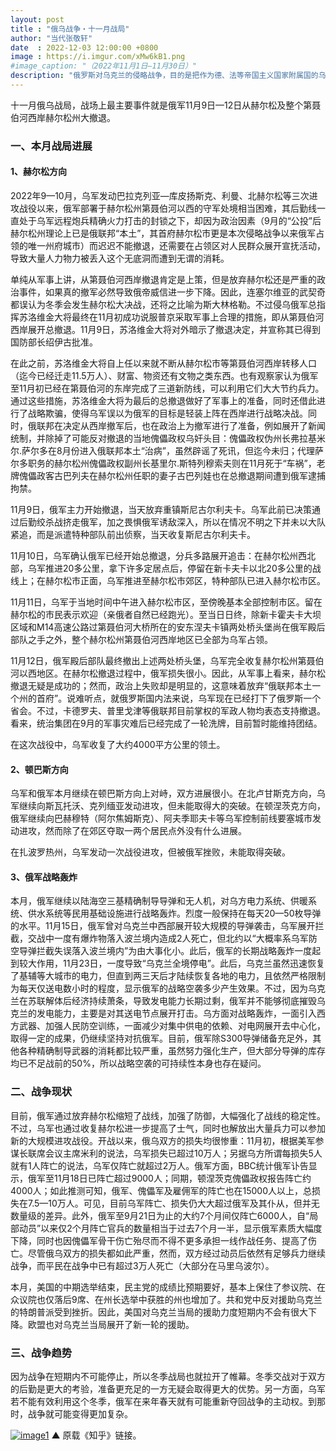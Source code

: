 ```yaml
---
layout: post
title : "俄乌战争・十一月战局"
author: "当代张敬轩"
date  : 2022-12-03 12:00:00 +0800
image : https://i.imgur.com/xMw6kB1.png
#image_caption: "（2022年11月1日—11月30日）"
description: "俄罗斯对乌克兰的侵略战争，目的是把作为德、法等帝国主义国家附属国的乌克兰的全部或局部重新纳入俄罗斯帝国主义的控制下，乃至于进一步变成殖民地。"
---
```


十一月俄乌战局，战场上最主要事件就是俄军11月9日—12日从赫尔松及整个第聂伯河西岸赫尔松州大撤退。

<!--more-->

### 一、本月战局进展

#### 1、赫尔松方向

2022年9—10月，乌军发动巴拉克列亚—库皮扬斯克、利曼、北赫尔松等三次进攻战役以来，俄军部署于赫尔松州第聂伯河以西的守军处境相当困难，其后勤线一直处于乌军远程炮兵精确火力打击的封锁之下，却因为政治因素（9月的“公投”后赫尔松州理论上已是俄联邦“本土”，其首府赫尔松市更是本次侵略战争以来俄军占领的唯一州府城市）而迟迟不能撤退，还需要在占领区对人民群众展开宣抚活动，导致大量人力物力被丢入这个无底洞而遭到无谓的消耗。

单纯从军事上讲，从第聂伯河西岸撤退肯定是上策，但是放弃赫尔松还是严重的政治事件，如果真的撤军必然导致俄帝威信进一步下降。因此，连塞尔维亚的武契奇都误认为冬季会发生赫尔松大决战，还将之比喻为斯大林格勒。不过侵乌俄军总指挥苏洛维金大将最终在11月初成功说服普京采取军事上合理的措施，即从第聂伯河西岸展开总撤退。11月9日，苏洛维金大将对外暗示了撤退决定，并宣称其已得到国防部长绍伊古批准。

在此之前，苏洛维金大将自上任以来就不断从赫尔松市等第聂伯河西岸转移人口（迄今已经迁走11.5万人）、财富、物资还有文物之类东西。也有观察家认为俄军至11月初已经在第聂伯河的东岸完成了三道新防线，可以利用它们大大节约兵力。通过这些措施，苏洛维金大将为最后的总撤退做好了军事上的准备，同时还借此进行了战略欺骗，使得乌军误以为俄军的目标是轻装上阵在西岸进行战略决战。同时，俄联邦在决定从西岸撤军后，也在政治上为撤军进行了准备，例如展开了新闻统制，并除掉了可能反对撤退的当地傀儡政权乌奸头目：傀儡政权伪州长弗拉基米尔.萨尔多在8月份进入俄联邦本土“治病”，虽然辟谣了死讯，但迄今未归；代理萨尔多职务的赫尔松州傀儡政权副州长基里尔.斯特列穆索夫则在11月死于“车祸”，老牌傀儡政客古巴列夫在赫尔松州任职的妻子古巴列娃也在总撤退期间遭到俄军逮捕拘禁。

11月9日，俄军主力开始撤退，当天放弃重镇斯尼古尔利夫卡。乌军此前已决策通过后勤绞杀战挤走俄军，加之畏惧俄军诱敌深入，所以在情况不明之下并未以大队紧追，而是派遣特种部队前出侦察，当天收复斯尼古尔利夫卡。

11月10日，乌军确认俄军已经开始总撤退，分兵多路展开追击：在赫尔松州西北部，乌军推进20多公里，拿下许多定居点后，停留在新卡夫卡以北20多公里的战线上；在赫尔松市正面，乌军推进至赫尔松市郊区，特种部队已进入赫尔松市区。

11月11日，乌军于当地时间中午进入赫尔松市区，至傍晚基本全部控制市区。留在赫尔松的市民表示欢迎（亲俄者自然已经跑光）。至当日日终，除新卡霍夫卡大坝区域和M14高速公路过第聂伯河大桥所在的安东涅夫卡镇两处桥头堡尚在俄军殿后部队之手之外，整个赫尔松州第聂伯河西岸地区已全部为乌军占领。

11月12日，俄军殿后部队最终撤出上述两处桥头堡，乌军完全收复赫尔松州第聂伯河以西地区。在赫尔松撤退过程中，俄军损失很小。因此，从军事上看来，赫尔松撤退无疑是成功的；然而，政治上失败却是明显的，这意味着放弃“俄联邦本土一个州的首府”。说难听点，就俄罗斯国内法来说，乌军现在已经打下了俄罗斯一个省会。不过，卡德罗夫、普里戈津等俄联邦目前掌权的军政人物均表态支持撤退。看来，统治集团在9月的军事灾难后已经完成了一轮洗牌，目前暂时能维持团结。

在这次战役中，乌军收复了大约4000平方公里的领土。

#### 2、顿巴斯方向

乌军和俄军本月继续在顿巴斯方向上对峙，双方进展很小。在北卢甘斯克方向，乌军继续向斯瓦托沃、克列缅亚发动进攻，但未能取得大的突破。在顿涅茨克方向，俄军继续向巴赫穆特（阿尔焦姆斯克）、阿夫季耶夫卡等乌军控制前线要塞城市发动进攻，然而除了在郊区夺取一两个居民点外没有什么进展。

在扎波罗热州，乌军发动一次战役进攻，但被俄军挫败，未能取得突破。

#### 3、俄军战略轰炸

本月，俄军继续以陆海空三基精确制导导弹和无人机，对乌方电力系统、供暖系统、供水系统等民用基础设施进行战略轰炸。烈度一般保持在每天20—50枚导弹的水平。11月15日，俄军曾对乌克兰中西部展开较大规模的导弹袭击，乌军展开拦截，交战中一度有爆炸物落入波兰境内造成2人死亡，但北约以“大概率系乌军防空导弹拦截失误落入波兰境内”为由大事化小。此后，俄军的长期战略轰炸一度起到较大作用，11月23日，一度导致“乌克兰全境停电”。此后，乌克兰虽然迅速恢复了基辅等大城市的电力，但直到两三天后才陆续恢复各地的电力，且依然严格限制为每天仅送电数小时的程度，显示俄军的战略空袭多少产生效果。不过，因为乌克兰在苏联解体后经济持续萧条，导致发电能力长期过剩，俄军并不能够彻底摧毁乌克兰的发电能力，主要是对其送电节点展开打击。乌方面对战略轰炸，一面引入西方武器、加强人民防空训练，一面减少对集中供电的依赖、对电网展开去中心化，取得一定的成果，仍继续坚持对抗俄军。目前，俄军除S300导弹储备充足外，其他各种精确制导武器的消耗都比较严重，虽然努力强化生产，但大部分导弹的库存均已不足战前的50%，所以战略空袭的可持续性本身也存在疑问。


### 二、战争现状

目前，俄军通过放弃赫尔松缩短了战线，加强了防御，大幅强化了战线的稳定性。不过，乌军也通过收复赫尔松进一步提高了士气，同时也解放出大量兵力可以参加新的大规模进攻战役。开战以来，俄乌双方的损失均很惨重：11月初，根据美军参谋长联席会议主席米利的说法，乌军损失已超过10万人；另据乌方所谓每损失5人就有1人阵亡的说法，乌军仅阵亡就超过2万人。俄军方面，BBC统计俄军讣告显示，俄军至11月18日已阵亡超过9000人；同期，顿涅茨克傀儡政权报告阵亡约4000人；如此推测可知，俄军、傀儡军及雇佣军的阵亡也在15000人以上，总损失在7.5—10万人。可见，目前乌军阵亡、损失仍大大超过俄军及其仆从，但并无数量级的差异。此外，俄军至9月21日为止的大约7个月间仅阵亡6000人，自“局部动员”以来仅2个月阵亡官兵的数量相当于过去7个月一半，显示俄军素质大幅度下降，同时也因傀儡军骨干伤亡殆尽而不得不更多承担一线作战任务、提高了伤亡。尽管俄乌双方的损失都如此严重，然而，双方经过动员后依然有足够兵力继续战争，而平民在战争中已有超过3万人死亡（大部分在马里乌波尔）。

本月，美国的中期选举结束，民主党的成绩比预期要好，基本上保住了参议院、在众议院也仅落后9席、在州长选举中获胜的州也增加了。共和党中反对援助乌克兰的特朗普派受到挫折。因此，美国对乌克兰当局的援助力度短期内不会有很大下降。欧盟也对乌克兰当局展开了新一轮的援助。


### 三、战争趋势

因为战争在短期内不可能停止，所以冬季战局也就拉开了帷幕。冬季交战对于双方的后勤是更大的考验，准备更充足的一方无疑会取得更大的优势。另一方面，乌军若不能有效利用这个冬季，俄军在来年春天就有可能重新夺回战争的主动权。到那时，战争就可能变得更加复杂。

[![image1](https://i.imgur.com/uj1LKUq.png)](https://zhuanlan.zhihu.com/p/588921270)
▲ 原载《知乎》链接。

<!--END-->